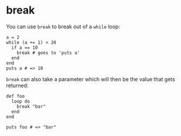 # break

You can use `break` to break out of a `while` loop:

```crystal
a = 2
while (a += 1) < 20
  if a == 10
    break # goes to 'puts a'
  end
end
puts a # => 10
```

`break` can also take a parameter which will then be the value that gets returned:

```crystal
def foo
  loop do
    break "bar"
  end
end

puts foo # => "bar"
```

